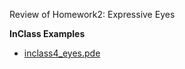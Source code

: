 
Review of Homework2: Expressive Eyes

**InClass Examples**

- [inclass4_eyes.pde](https://github.com/cerenkayalar/VCDS2105-ICM/blob/master/inclass/inclass4_eyes.pde)
